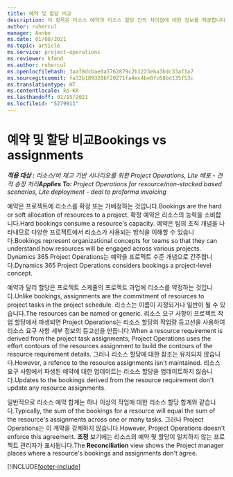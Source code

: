 ```yaml
---
title: 예약 및 할당 비교
description: 이 항목은 리소스 예약과 리소스 할당 간의 차이점에 대한 정보를 제공합니다.
author: ruhercul
manager: Annbe
ms.date: 01/08/2021
ms.topic: article
ms.service: project-operations
ms.reviewer: kfend
ms.author: ruhercul
ms.openlocfilehash: 3aaf8dcbae0a5762879c2b1223eba3bdc33af1a7
ms.sourcegitcommit: fa32b1893286f20271fa4ec4be8fc68bd135f53c
ms.translationtype: HT
ms.contentlocale: ko-KR
ms.lasthandoff: 02/15/2021
ms.locfileid: "5279911"
---
```

# <a name="bookings-vs-assignments"></a><span data-ttu-id="a6170-103">예약 및 할당 비교</span><span class="sxs-lookup"><span data-stu-id="a6170-103">Bookings vs assignments</span></span>

<span data-ttu-id="a6170-104">_**적용 대상 :** 리소스/비 재고 기반 시나리오를 위한 Project Operations, Lite 배포 - 견적 송장 처리_</span><span class="sxs-lookup"><span data-stu-id="a6170-104">_**Applies To:** Project Operations for resource/non-stocked based scenarios, Lite deployment - deal to proforma invoicing_</span></span>

<span data-ttu-id="a6170-105">예약은 프로젝트에 리소스를 확정 또는 가배정하는 것입니다.</span><span class="sxs-lookup"><span data-stu-id="a6170-105">Bookings are the hard or soft allocation of resources to a project.</span></span> <span data-ttu-id="a6170-106">확정 예약은 리소스의 능력을 소비합니다.</span><span class="sxs-lookup"><span data-stu-id="a6170-106">Hard bookings consume a resource's capacity.</span></span> <span data-ttu-id="a6170-107">예약은 팀의 조직 개념을 나타내므로 다양한 프로젝트에서 리소스가 사용되는 방식을 이해할 수 있습니다.</span><span class="sxs-lookup"><span data-stu-id="a6170-107">Bookings represent organizational concepts for teams so that they can understand how resources will be engaged across various projects.</span></span> <span data-ttu-id="a6170-108">Dynamics 365 Project Operations는 예약을 프로젝트 수준 개념으로 간주합니다.</span><span class="sxs-lookup"><span data-stu-id="a6170-108">Dynamics 365 Project Operations considers bookings a project-level concept.</span></span> 

<span data-ttu-id="a6170-109">예약과 달리 할당은 프로젝트 스케줄의 프로젝트 과업에 리소스를 약정하는 것입니다.</span><span class="sxs-lookup"><span data-stu-id="a6170-109">Unlike bookings, assignments are the commitment of resources to project tasks in the project schedule.</span></span> <span data-ttu-id="a6170-110">리소스는 이름이 지정되거나 일반이 될 수 있습니다.</span><span class="sxs-lookup"><span data-stu-id="a6170-110">The resources can be named or generic.</span></span>  <span data-ttu-id="a6170-111">리소스 요구 사항이 프로젝트 작업 할당에서 파생되면 Project Operations는 리소스 할당의 작업량 등고선을 사용하여 리소스 요구 사항 세부 정보의 등고선을 만듭니다.</span><span class="sxs-lookup"><span data-stu-id="a6170-111">When a resource requirement is derived from the project task assignments, Project Operations uses the effort contours of the resources assignment to build the contours of the resource requirement details.</span></span> <span data-ttu-id="a6170-112">그러나 리소스 할당에 대한 참조는 유지되지 않습니다.</span><span class="sxs-lookup"><span data-stu-id="a6170-112">However, a refence to the resource assignments isn't maintained.</span></span> <span data-ttu-id="a6170-113">리소스 요구 사항에서 파생된 예약에 대한 업데이트는 리소스 할당을 업데이트하지 않습니다.</span><span class="sxs-lookup"><span data-stu-id="a6170-113">Updates to the bookings derived from the resource requirement don't update any resource assignments.</span></span>

<span data-ttu-id="a6170-114">일반적으로 리소스 예약 합계는 하나 이상의 작업에 대한 리소스 할당 합계와 같습니다.</span><span class="sxs-lookup"><span data-stu-id="a6170-114">Typically, the sum of the bookings for a resource will equal the sum of the resource's assignments across one or many tasks.</span></span> <span data-ttu-id="a6170-115">그러나 Project Operations는 이 계약을 강제하지 않습니다.</span><span class="sxs-lookup"><span data-stu-id="a6170-115">However, Project Operations doesn't enforce this agreement.</span></span> <span data-ttu-id="a6170-116">**조정** 보기에는 리소스의 예약 및 할당이 일치하지 않는 프로젝트 관리자가 표시됩니다.</span><span class="sxs-lookup"><span data-stu-id="a6170-116">The **Reconciliation** view shows the Project manager places where a resource's bookings and assignments don't agree.</span></span>




[!INCLUDE[footer-include](../includes/footer-banner.md)]